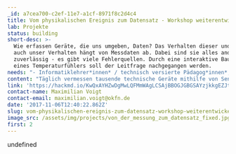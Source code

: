 ```yaml
---
_id: a7cea700-c2ef-11e7-a1cf-8971f8c2d4c4
title: Vom physikalischen Ereignis zum Datensatz - Workshop weiterentwickeln
lab: Projekte
status: building
short-desc: >-
  Wie erfassen Geräte, die uns umgeben, Daten? Das Verhalten dieser und damit
  auch unser Verhalten hängt von Messdaten ab. Dabei sind sie alles andere als
  zuverlässig - es gibt viele Fehlerquellen. Durch eine interaktive Bauanleitung
  eines Temperaturfühlers soll der Leitfrage nachgegangen werden.
needs: "- Informatiklehrer*innen* / technisch versierte Pädagog*innen*, um das Formate didaktisch aufzubereiten \r\n- Pädagog*innen* / Lehrer*innen*, die das Format mit Schüler*innen testen.\r\n\r\nDie bereits existierende Anleitung (siehe Projektlink) soll aufbereitet und in ein schultaugliches Format übertragen werden. Zu dieser Übertragung gehört die Trennung von Bauanleitung, Theorie und weiteren Hintergrundinformationen, so dass Schüler*innen* selbst entscheiden können, ob sie noch weitere Informationen benötigen. Auch fehlen Zwischenfragen, um das bisherigen Vorgehen zu reflektieren, sowie interaktive Elemente, die den linearen und technischen Ablauf auflockern."
content: "Täglich vermessen tausende technische Geräte mithilfe von Sensoren unsere Umwelt, reagieren anhand der Ergebnisse oder speichern sie in Datenbanken ab. Sind die Daten einmal erfasst, wirken sie wie kleine Wahrheiten, mit denen wir z.B. die Wasser- oder Luftqualität erforschen. Auf dem Weg dahin kann aber vieles schiefgehen, weswegen die eigentliche Aufgabe der Forscher*innen* in der Fehleranalyse und Interpretation liegt. \r\nAm Beispiel eines Temperatursensors, eines sogenannten Heißleiters oder auch Thermistors, wird erforscht, was beim Erfassen einer Temperatur passiert."
link: 'https://hackmd.io/KwQxAYHZwDgMwLQFMmWAgLCSAjBBOGJGBGSAYzjkkgEZJtyg'
contact-name: Maximilian Voigt
contact-email: maximilian.voigt@okfn.de
date: '2017-11-06T12:40:22.862Z'
slug: vom-physikalischen-ereignis-zum-datensatz-workshop-weiterentwickeln
image_src: /assets/img/projects/von_der_messung_zum_datensatz_fixed.jpg
first: 2
---
```

undefined
